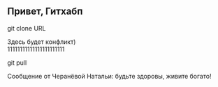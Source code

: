 ## Привет, Гитхабп

git clone URL

Здесь будет конфликт)  
11111111111111111111111

git pull

Сообщение от Черанёвой Натальи: будьте здоровы, живите богато!
